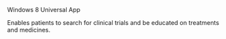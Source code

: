 Windows 8 Universal App

Enables patients to search for clinical trials and be educated on treatments and medicines.